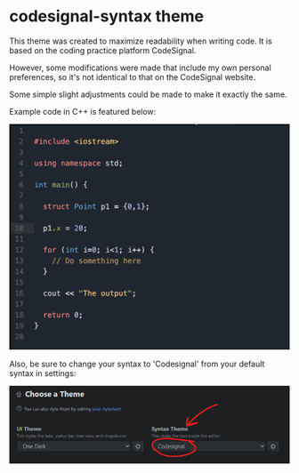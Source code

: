 # codesignal-syntax theme

This theme was created to maximize readability when writing code. It is based on the coding practice platform CodeSignal.

However, some modifications were made that include my own personal preferences, so it's not identical to that on the CodeSignal website. 

Some simple slight adjustments could be made to make it exactly the same.

Example code in C++ is featured below:

![A screenshot of your theme](https://github.com/harmichimo/atom-codesignal-theme/blob/main/codesignal-clone.png?raw=true)

Also, be sure to change your syntax to 'Codesignal' from your default syntax in settings:

![Choosing your theme](https://github.com/harmichimo/atom-codesignal-theme/blob/main/choosing%20your%20theme.png?raw=true)
